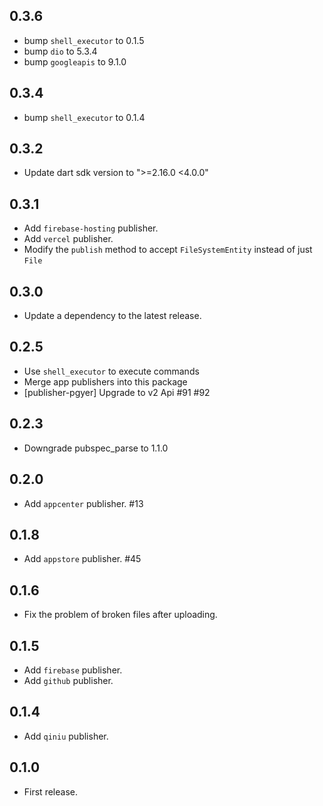 ## 0.3.6

* bump `shell_executor` to 0.1.5
* bump `dio` to 5.3.4
* bump `googleapis` to 9.1.0

## 0.3.4

* bump `shell_executor` to 0.1.4

## 0.3.2

* Update dart sdk version to ">=2.16.0 <4.0.0"

## 0.3.1

* Add `firebase-hosting` publisher.
* Add `vercel` publisher.
* Modify the `publish` method to accept `FileSystemEntity` instead of just `File`

## 0.3.0

* Update a dependency to the latest release.

## 0.2.5

* Use `shell_executor` to execute commands
* Merge app publishers into this package
* [publisher-pgyer] Upgrade to v2 Api #91 #92

## 0.2.3

* Downgrade pubspec_parse to 1.1.0

## 0.2.0

* Add `appcenter` publisher. #13

## 0.1.8

* Add `appstore` publisher. #45

## 0.1.6

* Fix the problem of broken files after uploading.

## 0.1.5

* Add `firebase` publisher.
* Add `github` publisher.

## 0.1.4

* Add `qiniu` publisher.

## 0.1.0

* First release.
